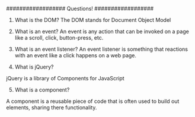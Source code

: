 ################## Questions! ##################

1. What is the DOM?
The DOM stands for Document Object Model

2. What is an event?
An event is any action that can be invoked on a page like a scroll, click, button-press, etc.

3. What is an event listener?
An event listener is something that reactions with an event like a click happens on a web page.

4. What is jQuery?

jQuery is a library of Components for JavaScript

5. What is a component?

A component is a reusable piece of code that is often used to build out elements, sharing there functionality. 

